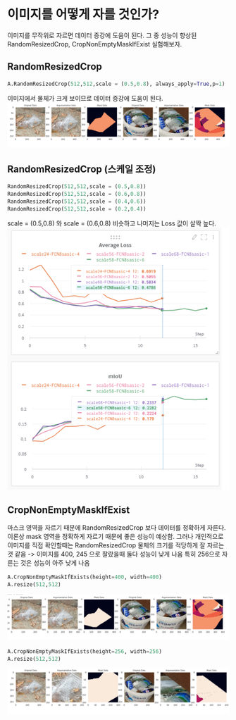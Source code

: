 # 이미지를 어떻게 자를 것인가? 
이미지를 무작위로 자르면 데이터 증강에 도움이 된다. 그 중 성능이 향상된 RandomResizedCrop, CropNonEmptyMaskIfExist 실험해보자.

## RandomResizedCrop
```python
A.RandomResizedCrop(512,512,scale = (0.5,0.8), always_apply=True,p=1)
```
이미지에서 물체가 크게 보이므로 데이터 증강에 도움이 된다. 
![image1](../images/crop3.png) 

## RandomResizedCrop (스케일 조정)
```python
RandomResizedCrop(512,512,scale = (0.5,0.8))
RandomResizedCrop(512,512,scale = (0.6,0.8))
RandomResizedCrop(512,512,scale = (0.4,0.6))
RandomResizedCrop(512,512,scale = (0.2,0.4))
```
scale = (0.5,0.8) 와 scale = (0.6,0.8) 비슷하고 나머지는 Loss 값이 살짝 높다. 
![image1](../images/crop0.png) 


## CropNonEmptyMaskIfExist
마스크 영역을 자르기 때문에 RandomResizedCrop 보다 데이터를 정확하게 자른다. 이론상 mask 영역을 정확하게 자르기 때문에 좋은 성능이 예상함. 그러나 개인적으로 이미지를 직접 확인할때는 RandomResizedCrop 물체의 크기를 적당하게 잘 자르는 것 같음   -> 이미지를 400, 245 으로 잘랐을때 둘다 성능이 낮게 나옴 특히  256으로 자른는 것은 성능이 아주 낮게 나옴

```python 
A.CropNonEmptyMaskIfExists(height=400, width=400)
A.resize(512,512)
```


![image1](../images/crop1.png) 
```python 
A.CropNonEmptyMaskIfExists(height=256, width=256)
A.resize(512,512)
```
![image1](../images/crop2.png) 
